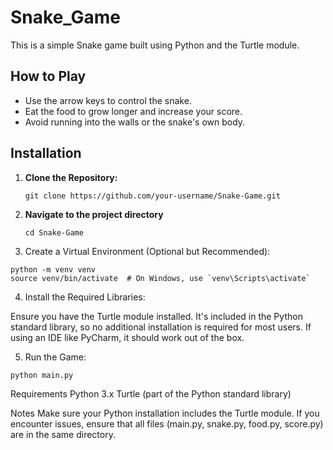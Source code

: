 # Snake_Game
This is a simple Snake game built using Python and the Turtle module.

## How to Play

- Use the arrow keys to control the snake.
- Eat the food to grow longer and increase your score.
- Avoid running into the walls or the snake's own body.

## Installation

1. **Clone the Repository:**

   ```
   git clone https://github.com/your-username/Snake-Game.git
   ```


2. **Navigate to the project directory**

   ```
   cd Snake-Game
   ```

3. Create a Virtual Environment (Optional but Recommended):

```
python -m venv venv
source venv/bin/activate  # On Windows, use `venv\Scripts\activate`
```

4. Install the Required Libraries:

Ensure you have the Turtle module installed. It's included in the Python standard library, so no additional installation is required for most users. If using an IDE like PyCharm, it should work out of the box.

5. Run the Game:

```
python main.py
```

Requirements
Python 3.x
Turtle (part of the Python standard library)

Notes
Make sure your Python installation includes the Turtle module.
If you encounter issues, ensure that all files (main.py, snake.py, food.py, score.py) are in the same directory.


